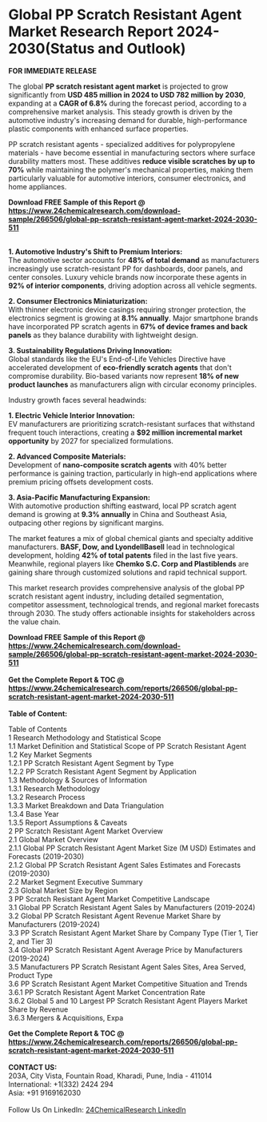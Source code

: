<h1>Global PP Scratch Resistant Agent Market Research Report 2024-2030(Status and Outlook)</h1><p><strong>FOR IMMEDIATE RELEASE</strong></p><p>The global <strong>PP scratch resistant agent market</strong> is projected to grow significantly from <strong>USD 485 million in 2024 to USD 782 million by 2030</strong>, expanding at a <strong>CAGR of 6.8%</strong> during the forecast period, according to a comprehensive market analysis. This steady growth is driven by the automotive industry's increasing demand for durable, high-performance plastic components with enhanced surface properties.</p><p>PP scratch resistant agents - specialized additives for polypropylene materials - have become essential in manufacturing sectors where surface durability matters most. These additives <strong>reduce visible scratches by up to 70%</strong> while maintaining the polymer's mechanical properties, making them particularly valuable for automotive interiors, consumer electronics, and home appliances.</p><div><b>Download FREE Sample of this Report @ 
            <a href="https://www.24chemicalresearch.com/download-sample/266506/global-pp-scratch-resistant-agent-market-2024-2030-511">
            https://www.24chemicalresearch.com/download-sample/266506/global-pp-scratch-resistant-agent-market-2024-2030-511</a></b></div><br><p><strong>1. Automotive Industry's Shift to Premium Interiors:</strong><br>
The automotive sector accounts for <strong>48% of total demand</strong> as manufacturers increasingly use scratch-resistant PP for dashboards, door panels, and center consoles. Luxury vehicle brands now incorporate these agents in <strong>92% of interior components</strong>, driving adoption across all vehicle segments.</p><p><strong>2. Consumer Electronics Miniaturization:</strong><br>
With thinner electronic device casings requiring stronger protection, the electronics segment is growing at <strong>8.1% annually</strong>. Major smartphone brands have incorporated PP scratch agents in <strong>67% of device frames and back panels</strong> as they balance durability with lightweight design.</p><p><strong>3. Sustainability Regulations Driving Innovation:</strong><br>
Global standards like the EU's End-of-Life Vehicles Directive have accelerated development of <strong>eco-friendly scratch agents</strong> that don't compromise durability. Bio-based variants now represent <strong>18% of new product launches</strong> as manufacturers align with circular economy principles.</p><p>Industry growth faces several headwinds:</p><p><strong>1. Electric Vehicle Interior Innovation:</strong><br>
EV manufacturers are prioritizing scratch-resistant surfaces that withstand frequent touch interactions, creating a <strong>$92 million incremental market opportunity</strong> by 2027 for specialized formulations.</p><p><strong>2. Advanced Composite Materials:</strong><br>
Development of <strong>nano-composite scratch agents</strong> with 40% better performance is gaining traction, particularly in high-end applications where premium pricing offsets development costs.</p><p><strong>3. Asia-Pacific Manufacturing Expansion:</strong><br>
With automotive production shifting eastward, local PP scratch agent demand is growing at <strong>9.3% annually</strong> in China and Southeast Asia, outpacing other regions by significant margins.</p><p>The market features a mix of global chemical giants and specialty additive manufacturers. <strong>BASF, Dow, and LyondellBasell</strong> lead in technological development, holding <strong>42% of total patents</strong> filed in the last five years. Meanwhile, regional players like <strong>Chemko S.C. Corp and Plastiblends</strong> are gaining share through customized solutions and rapid technical support.</p><p>This market research provides comprehensive analysis of the global PP scratch resistant agent industry, including detailed segmentation, competitor assessment, technological trends, and regional market forecasts through 2030. The study offers actionable insights for stakeholders across the value chain.</p><div><b>Download FREE Sample of this Report @ 
            <a href="https://www.24chemicalresearch.com/download-sample/266506/global-pp-scratch-resistant-agent-market-2024-2030-511">
            https://www.24chemicalresearch.com/download-sample/266506/global-pp-scratch-resistant-agent-market-2024-2030-511</a></b></div><br><div><b>Get the Complete Report & TOC @ 
            <a href="https://www.24chemicalresearch.com/reports/266506/global-pp-scratch-resistant-agent-market-2024-2030-511">
            https://www.24chemicalresearch.com/reports/266506/global-pp-scratch-resistant-agent-market-2024-2030-511</a></b></div><br>
            <b>Table of Content:</b><p>Table of Contents<br />
1 Research Methodology and Statistical Scope<br />
1.1 Market Definition and Statistical Scope of PP Scratch Resistant Agent<br />
1.2 Key Market Segments<br />
1.2.1 PP Scratch Resistant Agent Segment by Type<br />
1.2.2 PP Scratch Resistant Agent Segment by Application<br />
1.3 Methodology & Sources of Information<br />
1.3.1 Research Methodology<br />
1.3.2 Research Process<br />
1.3.3 Market Breakdown and Data Triangulation<br />
1.3.4 Base Year<br />
1.3.5 Report Assumptions & Caveats<br />
2 PP Scratch Resistant Agent Market Overview<br />
2.1 Global Market Overview<br />
2.1.1 Global PP Scratch Resistant Agent Market Size (M USD) Estimates and Forecasts (2019-2030)<br />
2.1.2 Global PP Scratch Resistant Agent Sales Estimates and Forecasts (2019-2030)<br />
2.2 Market Segment Executive Summary<br />
2.3 Global Market Size by Region<br />
3 PP Scratch Resistant Agent Market Competitive Landscape<br />
3.1 Global PP Scratch Resistant Agent Sales by Manufacturers (2019-2024)<br />
3.2 Global PP Scratch Resistant Agent Revenue Market Share by Manufacturers (2019-2024)<br />
3.3 PP Scratch Resistant Agent Market Share by Company Type (Tier 1, Tier 2, and Tier 3)<br />
3.4 Global PP Scratch Resistant Agent Average Price by Manufacturers (2019-2024)<br />
3.5 Manufacturers PP Scratch Resistant Agent Sales Sites, Area Served, Product Type<br />
3.6 PP Scratch Resistant Agent Market Competitive Situation and Trends<br />
3.6.1 PP Scratch Resistant Agent Market Concentration Rate<br />
3.6.2 Global 5 and 10 Largest PP Scratch Resistant Agent Players Market Share by Revenue<br />
3.6.3 Mergers & Acquisitions, Expa</p><div><b>Get the Complete Report & TOC @ 
            <a href="https://www.24chemicalresearch.com/reports/266506/global-pp-scratch-resistant-agent-market-2024-2030-511">
            https://www.24chemicalresearch.com/reports/266506/global-pp-scratch-resistant-agent-market-2024-2030-511</a></b></div><br><b>CONTACT US:</b><br>
            203A, City Vista, Fountain Road, Kharadi, Pune, India - 411014<br>
            International: +1(332) 2424 294<br>
            Asia: +91 9169162030 <br><br>
            Follow Us On LinkedIn: <a href="https://www.linkedin.com/company/24chemicalresearch/">24ChemicalResearch LinkedIn</a>